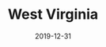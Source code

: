 ---
layout: location-page
date: 2019-12-31
tags:
  - west-virginia
title: West Virginia
stateAbbr: WV
url: "https://dhhr.wv.gov/Coronavirus%20Disease-COVID-19/Pages/default.aspx"
urlTitle: "dhhr.wv.gov"
---